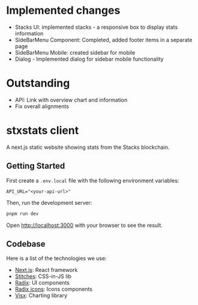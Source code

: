 # Implemented changes

- Stacks UI: implemented stacks - a responsive box to display stats information
- SideBarMenu Component: Completed, added footer items in a separate page
- SideBarMenu Mobile: created sidebar for mobile
- Dialog - Implemented dialog for sidebar mobile functionality
# Outstanding

- API: Link with overview chart and information
- Fix overall alignments

# stxstats client

A next.js static website showing stats from the Stacks blockchain.

## Getting Started

First create a `.env.local` file with the following environment variables:

```
API_URL="<your-api-url>"
```

Then, run the development server:

```bash
pnpm run dev
```

Open [http://localhost:3000](http://localhost:3000) with your browser to see the result.

## Codebase

Here is a list of the technologies we use:

- [Next.js](https://nextjs.org/): React framework
- [Stitches](https://stitches.dev/): CSS-in-JS lib
- [Radix](https://www.radix-ui.com/): UI components
- [Radix icons](https://icons.modulz.app/): Icons components
- [Visx](https://airbnb.io/visx/): Charting library
